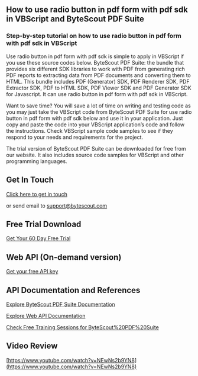 ## How to use radio button in pdf form with pdf sdk in VBScript and ByteScout PDF Suite

### Step-by-step tutorial on how to use radio button in pdf form with pdf sdk in VBScript

Use radio button in pdf form with pdf sdk is simple to apply in VBScript if you use these source codes below. ByteScout PDF Suite: the bundle that provides six different SDK libraries to work with PDF from generating rich PDF reports to extracting data from PDF documents and converting them to HTML. This bundle includes PDF (Generator) SDK, PDF Renderer SDK, PDF Extractor SDK, PDF to HTML SDK, PDF Viewer SDK and PDF Generator SDK for Javascript. It can use radio button in pdf form with pdf sdk in VBScript.

Want to save time? You will save a lot of time on writing and testing code as you may just take the VBScript code from ByteScout PDF Suite for use radio button in pdf form with pdf sdk below and use it in your application. Just copy and paste the code into your VBScript application’s code and follow the instructions. Check VBScript sample code samples to see if they respond to your needs and requirements for the project.

The trial version of ByteScout PDF Suite can be downloaded for free from our website. It also includes source code samples for VBScript and other programming languages.

## Get In Touch

[Click here to get in touch](https://bytescout.zendesk.com/hc/en-us/requests/new?subject=ByteScout%20PDF%20Suite%20Question)

or send email to [support@bytescout.com](mailto:support@bytescout.com?subject=ByteScout%20PDF%20Suite%20Question) 

## Free Trial Download

[Get Your 60 Day Free Trial](https://bytescout.com/download/web-installer?utm_source=github-readme)

## Web API (On-demand version)

[Get your free API key](https://pdf.co/documentation/api?utm_source=github-readme)

## API Documentation and References

[Explore ByteScout PDF Suite Documentation](https://bytescout.com/documentation/index.html?utm_source=github-readme)

[Explore Web API Documentation](https://pdf.co/documentation/api?utm_source=github-readme)

[Check Free Training Sessions for ByteScout%20PDF%20Suite](https://academy.bytescout.com/)

## Video Review

[https://www.youtube.com/watch?v=NEwNs2b9YN8](https://www.youtube.com/watch?v=NEwNs2b9YN8)